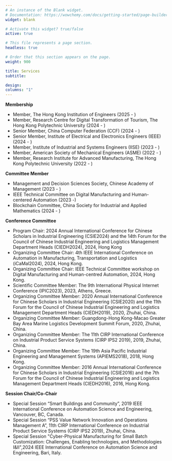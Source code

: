 ```yaml
---
# An instance of the Blank widget.
# Documentation: https://wowchemy.com/docs/getting-started/page-builder/
widget: blank

# Activate this widget? true/false
active: true

# This file represents a page section.
headless: true

# Order that this section appears on the page.
weight: 900

title: Services
subtitle: 

design:
columns: "1"
---
```


**Membership**
- Member, The Hong Kong Institution of Engineers (2025 - )
- Member, Research Centre for Digital Transformation of Tourism, The Hong Kong Polytechnic University (2024 - )
- Senior Member, China Computer Federation (CCF) (2024 - )
- Senior Member, Institute of Electrical and Electronics Engineers (IEEE) (2024 - )
- Member,	Institute of Industrial and Systems Engineers (IISE) (2023 - )
- Member, American Society of Mechanical Engineers (ASME) (2022 - )
- Member,	Research Institute for Advanced Manufacturing, The Hong Kong Polytechnic University (2022 - )


**Committee Member**
- Management and Decision Sciences Society, Chinese Academy of Management (2023 - )
- IEEE Technical Committee on Digital Manufacturing and Human-centered Automation (2023 -)
- Blockchain Committee, China Society for Industrial and Applied Mathematics (2024 - )

**Conference Committee**	

- Program Chair: 2024 Annual International Conference for Chinese Scholars in Industrial Engineering (CSIE2024) and the 14th Forum for the Council of Chinese Industrial Engineering and Logistics Management Department Heads (CIEDH2024), 2024, Hong Kong
- Organizing Committee Chair: 4th IEEE International Conference on Automation in Manufacturing, Transportation and Logistics (iCaMal2024), 2024, Hong Kong.
- Organizing Committee Chair: IEEE Technical Committee workshop on Digital Manufacturing and Human-centred Automation, 2024, Hong Kong.
- Scientific Committee Member: The 9th International Physical Internet Conference (IPIC2023), 2023, Athens, Greece.
- Organizing Committee Member: 2020 Annual International Conference for Chinese Scholars in Industrial Engineering (CSIE2020) and the 11th Forum for the Council of Chinese Industrial Engineering and Logistics Management Department Heads (CIEDH2019), 2020, Zhuhai, China.
- Organizing Committee Member: Guangdong-Hong Kong-Macao Greater Bay Area Marine Logistics Development Summit Forum, 2020, Zhuhai, China.
- Organizing Committee Member: The 11th CIRP International Conference on Industrial Product Service Systems (CIRP IPS2 2019), 2019, Zhuhai, China.
- Organizing Committee Member: The 19th Asia Pacific Industrial Engineering and Management Systems (APIEMS2018), 2018, Hong Kong.
- Organizing Committee Member: 2016 Annual International Conference for Chinese Scholars in Industrial Engineering (CSIE2016) and the 7th Forum for the Council of Chinese Industrial Engineering and Logistics Management Department Heads (CIEDH2016), 2016, Hong Kong.

**Session Chair/Co-Chair**
  
- Special Session “Smart Buildings and Community”, 2019 IEEE International Conference on Automation Science and Engineering, Vancouver, BC, Canada.
- Special Session “PSS Value Network Innovation and Operations Management A”, 11th CIRP International Conference on Industrial Product Service Systems (CIRP IPS2 2019), Zhuhai, China.
- Special Session "Cyber-Physical Manufacturing for Small Batch Customization: Challenges, Enabling technologies, and Methodologies I&II",2024 IEEE International Conference on Automation Science and Engineering, Bari, Italy.
